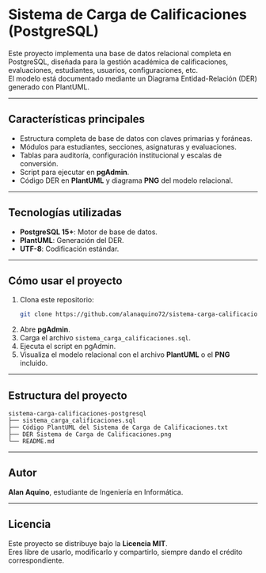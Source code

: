 # Sistema de Carga de Calificaciones (PostgreSQL)

Este proyecto implementa una base de datos relacional completa en PostgreSQL, diseñada para la gestión académica de calificaciones, evaluaciones, estudiantes, usuarios, configuraciones, etc.  
El modelo está documentado mediante un Diagrama Entidad-Relación (DER) generado con PlantUML.

------------------------------------------------------------

## Características principales

- Estructura completa de base de datos con claves primarias y foráneas.
- Módulos para estudiantes, secciones, asignaturas y evaluaciones.
- Tablas para auditoría, configuración institucional y escalas de conversión.
- Script para ejecutar en **pgAdmin**.
- Código DER en **PlantUML** y diagrama **PNG** del modelo relacional.

------------------------------------------------------------

## Tecnologías utilizadas

- **PostgreSQL 15+**: Motor de base de datos.
- **PlantUML**: Generación del DER.
- **UTF-8**: Codificación estándar.

------------------------------------------------------------

## Cómo usar el proyecto

1. Clona este repositorio:
   ```bash
   git clone https://github.com/alanaquino72/sistema-carga-calificaciones-postgresql.git
   ```
2. Abre **pgAdmin**.
3. Carga el archivo `sistema_carga_calificaciones.sql`.
4. Ejecuta el script en pgAdmin.
5. Visualiza el modelo relacional con el archivo **PlantUML** o el **PNG** incluido.

------------------------------------------------------------

## Estructura del proyecto

```
sistema-carga-calificaciones-postgresql
├── sistema_carga_calificaciones.sql
├── Código PlantUML del Sistema de Carga de Calificaciones.txt
├── DER Sistema de Carga de Calificaciones.png
└── README.md
```

------------------------------------------------------------

## Autor

**Alan Aquino**, estudiante de Ingeniería en Informática.

------------------------------------------------------------

## Licencia

Este proyecto se distribuye bajo la **Licencia MIT**.  
Eres libre de usarlo, modificarlo y compartirlo, siempre dando el crédito correspondiente.
